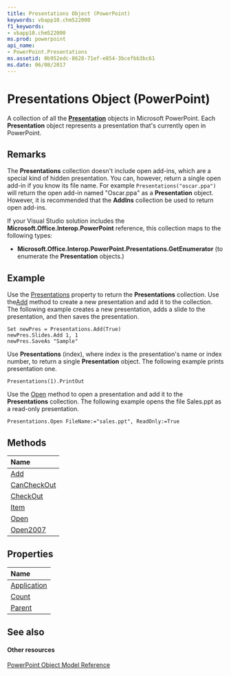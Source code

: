 ```yaml
---
title: Presentations Object (PowerPoint)
keywords: vbapp10.chm522000
f1_keywords:
- vbapp10.chm522000
ms.prod: powerpoint
api_name:
- PowerPoint.Presentations
ms.assetid: 0b952edc-8628-71ef-e854-3bcefbb3bc61
ms.date: 06/08/2017
---
```



# Presentations Object (PowerPoint)

A collection of all the **[Presentation](presentation-object-powerpoint.md)** objects in Microsoft PowerPoint. Each **Presentation** object represents a presentation that's currently open in PowerPoint.


## Remarks

The **Presentations** collection doesn't include open add-ins, which are a special kind of hidden presentation. You can, however, return a single open add-in if you know its file name. For example `Presentations("oscar.ppa")` will return the open add-in named "Oscar.ppa" as a **Presentation** object. However, it is recommended that the **AddIns** collection be used to return open add-ins.

If your Visual Studio solution includes the **Microsoft.Office.Interop.PowerPoint** reference, this collection maps to the following types:


- **Microsoft.Office.Interop.PowerPoint.Presentations.GetEnumerator** (to enumerate the **Presentation** objects.)
    

## Example

Use the [Presentations](http://msdn.microsoft.com/library/d6f5f565-d593-e230-c3b9-2302bdd83644%28Office.15%29.aspx) property to return the **Presentations** collection. Use the[Add](http://msdn.microsoft.com/library/9a09ad9b-c52d-9fd6-20ef-68b694596ed2%28Office.15%29.aspx) method to create a new presentation and add it to the collection. The following example creates a new presentation, adds a slide to the presentation, and then saves the presentation.


```
Set newPres = Presentations.Add(True) 
newPres.Slides.Add 1, 1 
newPres.SaveAs "Sample"
```

Use **Presentations** (index), where index is the presentation's name or index number, to return a single **Presentation** object. The following example prints presentation one.




```
Presentations(1).PrintOut
```

Use the [Open](http://msdn.microsoft.com/library/c19456ba-e5a8-83da-00ae-dd387e38febf%28Office.15%29.aspx) method to open a presentation and add it to the **Presentations** collection. The following example opens the file Sales.ppt as a read-only presentation.




```
Presentations.Open FileName:="sales.ppt", ReadOnly:=True
```


## Methods



|**Name**|
|:-----|
|[Add](http://msdn.microsoft.com/library/9a09ad9b-c52d-9fd6-20ef-68b694596ed2%28Office.15%29.aspx)|
|[CanCheckOut](http://msdn.microsoft.com/library/60393f0c-11e1-169d-2ead-c6556f1d1364%28Office.15%29.aspx)|
|[CheckOut](http://msdn.microsoft.com/library/c6145ab1-f6d5-265a-8244-40b5fa67aedf%28Office.15%29.aspx)|
|[Item](http://msdn.microsoft.com/library/f0d84e16-4d94-dd74-9e6f-4e57edfdc72d%28Office.15%29.aspx)|
|[Open](http://msdn.microsoft.com/library/c19456ba-e5a8-83da-00ae-dd387e38febf%28Office.15%29.aspx)|
|[Open2007](http://msdn.microsoft.com/library/45bbbe1f-461c-d908-0d3b-8b4e8aa681a6%28Office.15%29.aspx)|

## Properties



|**Name**|
|:-----|
|[Application](http://msdn.microsoft.com/library/5c42ecee-19ce-6e00-9aed-556fe32daf8b%28Office.15%29.aspx)|
|[Count](http://msdn.microsoft.com/library/e9f4d85f-4ba3-6c07-353d-79bbf39f91da%28Office.15%29.aspx)|
|[Parent](http://msdn.microsoft.com/library/5c1e9107-2b42-0b06-ddbc-6ed0186e96d2%28Office.15%29.aspx)|

## See also


#### Other resources


[PowerPoint Object Model Reference](http://msdn.microsoft.com/library/00acd64a-5896-0459-39af-98df2849849e%28Office.15%29.aspx)

